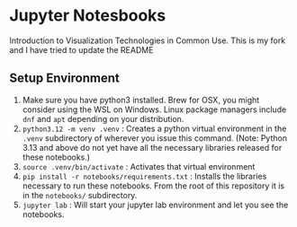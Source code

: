 # Jupyter Notesbooks
Introduction to Visualization Technologies in Common Use. 
This is my fork and I have tried to update the README

## Setup Environment
1. Make sure you have python3 installed. Brew for OSX, you might consider using the WSL on Windows. Linux package managers include `dnf` and `apt` depending on your distribution. 
2. `python3.12 -m venv .venv` : Creates a python virtual environment in the `.venv` subdirectory of wherever you issue this command. (Note: Python 3.13 and above do not yet have all the necessary libraries released for these notebooks.)
3. `source .venv/bin/activate` : Activates that virtual environment 
4. `pip install -r notebooks/requirements.txt` : Installs the libraries necessary to run these notebooks. From the root of this repository it is in the `notebooks/` subdirectory. 
5. `jupyter lab` : Will start your jupyter lab environment and let you see the notebooks.
